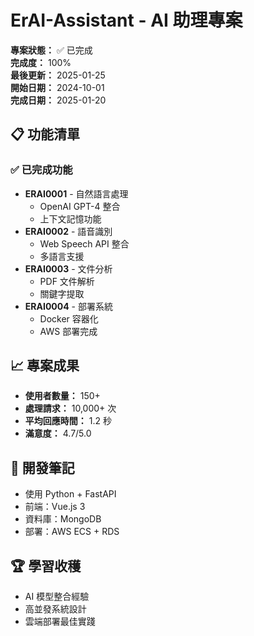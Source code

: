 # ErAI-Assistant - AI 助理專案

**專案狀態：** ✅ 已完成  
**完成度：** 100%  
**最後更新：** 2025-01-25  
**開始日期：** 2024-10-01  
**完成日期：** 2025-01-20  

## 📋 功能清單

### ✅ 已完成功能
- **ERAI0001** - 自然語言處理
  - OpenAI GPT-4 整合
  - 上下文記憶功能
- **ERAI0002** - 語音識別
  - Web Speech API 整合
  - 多語言支援
- **ERAI0003** - 文件分析
  - PDF 文件解析
  - 關鍵字提取
- **ERAI0004** - 部署系統
  - Docker 容器化
  - AWS 部署完成

## 📈 專案成果
- **使用者數量：** 150+
- **處理請求：** 10,000+ 次
- **平均回應時間：** 1.2 秒
- **滿意度：** 4.7/5.0

## 📝 開發筆記
- 使用 Python + FastAPI
- 前端：Vue.js 3
- 資料庫：MongoDB
- 部署：AWS ECS + RDS

## 🏆 學習收穫
- AI 模型整合經驗
- 高並發系統設計
- 雲端部署最佳實踐